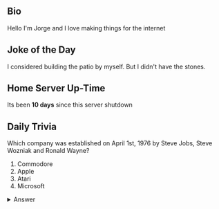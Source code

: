 ## Bio

Hello I'm Jorge and I love making things for the internet

## Joke of the Day

I considered building the patio by myself. But I didn't have the stones.

## Home Server Up-Time

Its been **10 days** since this server shutdown


## Daily Trivia

Which company was established on April 1st, 1976 by Steve Jobs, Steve Wozniak and Ronald Wayne?
 1. Commodore
 2. Apple
 3. Atari
 4. Microsoft

<details>
  <summary>Answer</summary>
  Apple
</details>
